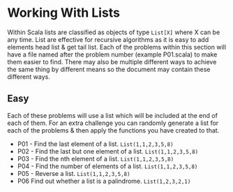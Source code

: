 # Working With Lists

Within Scala lists are classified as objects of type `List[X]` where X can be any time. List are effective for recursive algorithms as it is easy to add elements head list & get tail list. 
Each of the problems within this section will have a file named after the problem number (example P01.scala) to make them easier to find. There may also be multiple different ways to achieve the same thing by different means so the document may contain these different ways.

## Easy
Each of these problems will use a list which will be included at the end of each of them.
For an extra challenge you can randomly generate a list for each of the problems & then apply the functions you have created to that.

* P01 - Find the last element of a list. `List(1,1,2,3,5,8)`
* P02 - Find the last but one element of a list. `List(1,1,2,3,5,8)`
* P03 - Find the nth element of a list. `List(1,1,2,3,5,8)`
* P04 - Find the number of elements of a list. `List(1,1,2,3,5,8)`
* P05 - Reverse a list. `List(1,1,2,3,5,8)`
* P06 Find out whether a list is a palindrome. `List(1,2,3,2,1)`